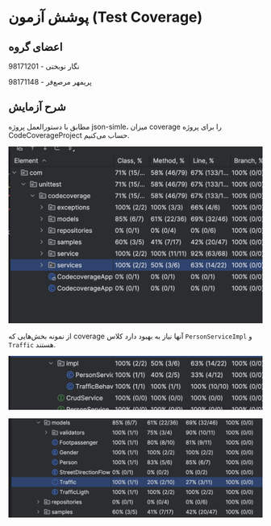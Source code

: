 # پوشش آزمون (Test Coverage)

## اعضای گروه

نگار نوبختی - 98171201

پریمهر مرصع‌فر - 98171148

## شرح آزمایش

مطابق با دستورالعمل پروژه json-simle، میزان coverage را برای پروژه CodeCoverageProject حساب می‌کنیم.

![full coverage](./assets/full-coverage.png)

از نمونه بخش‌هایی که coverage آنها نیاز به بهبود دارد کلاس `PersonServiceImpl` و `Traffic` هستند.

![person service coverage](./assets/person-behavior-coverage.png)

![traffic coverage](./assets/traffic-coverage.png)